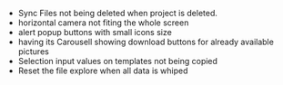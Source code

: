 - Sync Files not being deleted when project is deleted.
- horizontal camera not fiting the whole screen
- alert popup buttons with small icons size
- <PictureInput /> having its Carousell showing download buttons for already available pictures
- Selection input values on templates not being copied
- Reset the file explore when all data is whiped
